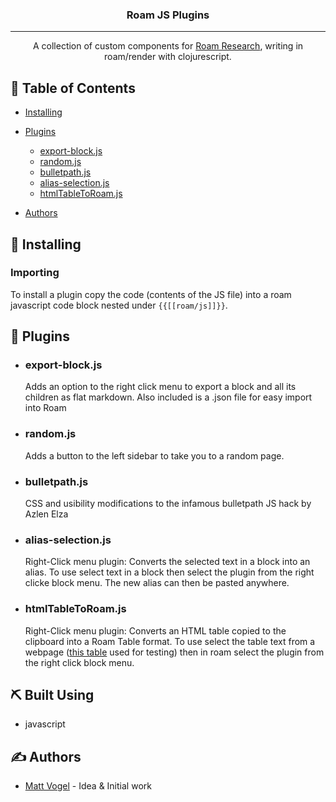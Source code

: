 
<h3 align="center">Roam JS Plugins</h3>

---

<p align="center"> A collection of custom components for <a href="https://roamresearch.com">Roam Research</a>, writing in roam/render with clojurescript.
    <br>
</p>

## 📝 Table of Contents
- [Installing](#getting_started)
- [Plugins](#plugins)
  - [export-block.js](#export)
  - [random.js](#random)
  - [bulletpath.js](#bulletpath)
  - [alias-selection.js](#alias)
  - [htmlTableToRoam.js](#table)

- [Authors](#authors)

## 🏁 Installing <a name = "getting_started"></a>

### Importing
To install a plugin copy the code (contents of the JS file) into a roam javascript code block nested under `{{[[roam/js]]}}`.


## 🤖 Plugins <a name = "plugins"></a>


- ### export-block.js <a name = "export"></a>
  Adds an option to the right click menu to export a block and all its children as flat markdown. 
  Also included is a .json file for easy import into Roam 

- ### random.js <a name = "random"></a>
  Adds a button to the left sidebar to take you to a random page. 

- ### bulletpath.js <a name = "bulletpath"></a>
    CSS and usibility modifications to the infamous bulletpath JS hack by Azlen Elza

- ### alias-selection.js <a name = "alias"></a>
    Right-Click menu plugin: Converts the selected text in a block into an alias. To use select text in a block then select the plugin from the right clicke block menu. The new alias can then be pasted anywhere.

- ### htmlTableToRoam.js <a name = "table"></a>
    Right-Click menu plugin: Converts an HTML table copied to the clipboard into a Roam Table format. To use select the table text from a webpage ([this table](https://www.w3schools.com/html/html_tables.asp) used for testing) then in roam select the plugin from the right click block menu.
    
## ⛏️ Built Using <a name = "built_using"></a>
- javascript

## ✍️ Authors <a name = "authors"></a>
- [Matt Vogel](https://github.com/8bitgentleman) - Idea & Initial work
